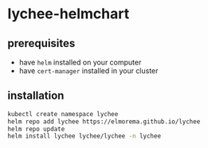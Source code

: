 # lychee-helmchart

## prerequisites

* have `helm` installed on your computer
* have `cert-manager` installed in your cluster

## installation

```bash
kubectl create namespace lychee
helm repo add lychee https://elmorema.github.io/lychee
helm repo update
helm install lychee lychee/lychee -n lychee
```
